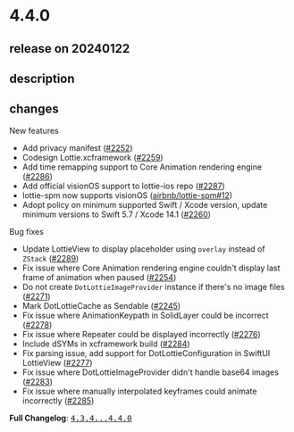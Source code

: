 # 4.4.0

## release on 20240122

## description

## changes

New features

* Add privacy manifest (<a class="issue-link js-issue-link" data-error-text="Failed to load title" data-id="2033330596" data-permission-text="Title is private" data-url="https://github.com/airbnb/lottie-ios/issues/2252" data-hovercard-type="pull_request" data-hovercard-url="/airbnb/lottie-ios/pull/2252/hovercard" href="https://github.com/airbnb/lottie-ios/pull/2252">#2252</a>)
* Codesign Lottie.xcframework (<a class="issue-link js-issue-link" data-error-text="Failed to load title" data-id="2042311852" data-permission-text="Title is private" data-url="https://github.com/airbnb/lottie-ios/issues/2259" data-hovercard-type="pull_request" data-hovercard-url="/airbnb/lottie-ios/pull/2259/hovercard" href="https://github.com/airbnb/lottie-ios/pull/2259">#2259</a>)
* Add time remapping support to Core Animation rendering engine (<a class="issue-link js-issue-link" data-error-text="Failed to load title" data-id="2073294317" data-permission-text="Title is private" data-url="https://github.com/airbnb/lottie-ios/issues/2286" data-hovercard-type="pull_request" data-hovercard-url="/airbnb/lottie-ios/pull/2286/hovercard" href="https://github.com/airbnb/lottie-ios/pull/2286">#2286</a>)
* Add official visionOS support to lottie-ios repo (<a class="issue-link js-issue-link" data-error-text="Failed to load title" data-id="2075417303" data-permission-text="Title is private" data-url="https://github.com/airbnb/lottie-ios/issues/2287" data-hovercard-type="pull_request" data-hovercard-url="/airbnb/lottie-ios/pull/2287/hovercard" href="https://github.com/airbnb/lottie-ios/pull/2287">#2287</a>)
* lottie-spm now supports visionOS (<a class="issue-link js-issue-link" data-error-text="Failed to load title" data-id="1893481451" data-permission-text="Title is private" data-url="https://github.com/airbnb/lottie-spm/issues/12" data-hovercard-type="pull_request" data-hovercard-url="/airbnb/lottie-spm/pull/12/hovercard" href="https://github.com/airbnb/lottie-spm/pull/12">airbnb/lottie-spm#12</a>)
* Adopt policy on minimum supported Swift / Xcode version, update minimum versions to Swift 5.7 / Xcode 14.1 (<a class="issue-link js-issue-link" data-error-text="Failed to load title" data-id="2042655983" data-permission-text="Title is private" data-url="https://github.com/airbnb/lottie-ios/issues/2260" data-hovercard-type="pull_request" data-hovercard-url="/airbnb/lottie-ios/pull/2260/hovercard" href="https://github.com/airbnb/lottie-ios/pull/2260">#2260</a>)

Bug fixes

* Update LottieView to display placeholder using <code>overlay</code> instead of <code>ZStack</code> (<a class="issue-link js-issue-link" data-error-text="Failed to load title" data-id="2091741983" data-permission-text="Title is private" data-url="https://github.com/airbnb/lottie-ios/issues/2289" data-hovercard-type="pull_request" data-hovercard-url="/airbnb/lottie-ios/pull/2289/hovercard" href="https://github.com/airbnb/lottie-ios/pull/2289">#2289</a>)
* Fix issue where Core Animation rendering engine couldn't display last frame of animation when paused (<a class="issue-link js-issue-link" data-error-text="Failed to load title" data-id="2036661844" data-permission-text="Title is private" data-url="https://github.com/airbnb/lottie-ios/issues/2254" data-hovercard-type="pull_request" data-hovercard-url="/airbnb/lottie-ios/pull/2254/hovercard" href="https://github.com/airbnb/lottie-ios/pull/2254">#2254</a>)
* Do not create <code>DotLottieImageProvider</code> instance if there's no image files (<a class="issue-link js-issue-link" data-error-text="Failed to load title" data-id="2064306952" data-permission-text="Title is private" data-url="https://github.com/airbnb/lottie-ios/issues/2271" data-hovercard-type="pull_request" data-hovercard-url="/airbnb/lottie-ios/pull/2271/hovercard" href="https://github.com/airbnb/lottie-ios/pull/2271">#2271</a>)
* Mark DotLottieCache as Sendable (<a class="issue-link js-issue-link" data-error-text="Failed to load title" data-id="2021737286" data-permission-text="Title is private" data-url="https://github.com/airbnb/lottie-ios/issues/2245" data-hovercard-type="pull_request" data-hovercard-url="/airbnb/lottie-ios/pull/2245/hovercard" href="https://github.com/airbnb/lottie-ios/pull/2245">#2245</a>)
* Fix issue where AnimationKeypath in SolidLayer could be incorrect (<a class="issue-link js-issue-link" data-error-text="Failed to load title" data-id="2066617995" data-permission-text="Title is private" data-url="https://github.com/airbnb/lottie-ios/issues/2278" data-hovercard-type="pull_request" data-hovercard-url="/airbnb/lottie-ios/pull/2278/hovercard" href="https://github.com/airbnb/lottie-ios/pull/2278">#2278</a>)
* Fix issue where Repeater could be displayed incorrectly (<a class="issue-link js-issue-link" data-error-text="Failed to load title" data-id="2066213400" data-permission-text="Title is private" data-url="https://github.com/airbnb/lottie-ios/issues/2276" data-hovercard-type="pull_request" data-hovercard-url="/airbnb/lottie-ios/pull/2276/hovercard" href="https://github.com/airbnb/lottie-ios/pull/2276">#2276</a>)
* Include dSYMs in xcframework build (<a class="issue-link js-issue-link" data-error-text="Failed to load title" data-id="2071049639" data-permission-text="Title is private" data-url="https://github.com/airbnb/lottie-ios/issues/2284" data-hovercard-type="pull_request" data-hovercard-url="/airbnb/lottie-ios/pull/2284/hovercard" href="https://github.com/airbnb/lottie-ios/pull/2284">#2284</a>)
* Fix parsing issue, add support for DotLottieConfiguration in SwiftUI LottieView (<a class="issue-link js-issue-link" data-error-text="Failed to load title" data-id="2066583316" data-permission-text="Title is private" data-url="https://github.com/airbnb/lottie-ios/issues/2277" data-hovercard-type="pull_request" data-hovercard-url="/airbnb/lottie-ios/pull/2277/hovercard" href="https://github.com/airbnb/lottie-ios/pull/2277">#2277</a>)
* Fix issue where DotLottieImageProvider didn't handle base64 images (<a class="issue-link js-issue-link" data-error-text="Failed to load title" data-id="2071044802" data-permission-text="Title is private" data-url="https://github.com/airbnb/lottie-ios/issues/2283" data-hovercard-type="pull_request" data-hovercard-url="/airbnb/lottie-ios/pull/2283/hovercard" href="https://github.com/airbnb/lottie-ios/pull/2283">#2283</a>)
* Fix issue where manually interpolated keyframes could animate incorrectly (<a class="issue-link js-issue-link" data-error-text="Failed to load title" data-id="2071220759" data-permission-text="Title is private" data-url="https://github.com/airbnb/lottie-ios/issues/2285" data-hovercard-type="pull_request" data-hovercard-url="/airbnb/lottie-ios/pull/2285/hovercard" href="https://github.com/airbnb/lottie-ios/pull/2285">#2285</a>)

<strong>Full Changelog</strong>: <a class="commit-link" href="https://github.com/airbnb/lottie-ios/compare/4.3.4...4.4.0"><tt>4.3.4...4.4.0</tt></a>

